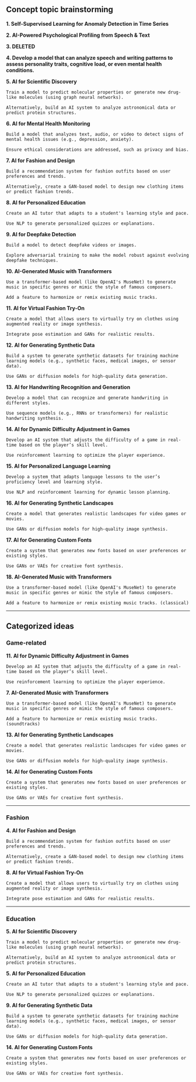 ## Concept topic brainstorming

**1. Self-Supervised Learning for Anomaly Detection in Time Series**

**2. AI-Powered Psychological Profiling from Speech & Text**
 
**3. DELETED**

**4. Develop a model that can analyze speech and writing patterns to assess personality traits, cognitive load, or even mental health conditions.**

**5. AI for Scientific Discovery**

    Train a model to predict molecular properties or generate new drug-like molecules (using graph neural networks).

    Alternatively, build an AI system to analyze astronomical data or predict protein structures.

**6. AI for Mental Health Monitoring**

    Build a model that analyzes text, audio, or video to detect signs of mental health issues (e.g., depression, anxiety).

    Ensure ethical considerations are addressed, such as privacy and bias.

**7. AI for Fashion and Design**

    Build a recommendation system for fashion outfits based on user preferences and trends.

    Alternatively, create a GAN-based model to design new clothing items or predict fashion trends.

**8.  AI for Personalized Education**

    Create an AI tutor that adapts to a student's learning style and pace.

    Use NLP to generate personalized quizzes or explanations.

**9. AI for Deepfake Detection**

    Build a model to detect deepfake videos or images.

    Explore adversarial training to make the model robust against evolving deepfake techniques.

**10. AI-Generated Music with Transformers**

    Use a transformer-based model (like OpenAI's MuseNet) to generate music in specific genres or mimic the style of famous composers.

    Add a feature to harmonize or remix existing music tracks.

**11. AI for Virtual Fashion Try-On**

    Create a model that allows users to virtually try on clothes using augmented reality or image synthesis.

    Integrate pose estimation and GANs for realistic results.

**12. AI for Generating Synthetic Data**

    Build a system to generate synthetic datasets for training machine learning models (e.g., synthetic faces, medical images, or sensor data).

    Use GANs or diffusion models for high-quality data generation.

**13. AI for Handwriting Recognition and Generation**

    Develop a model that can recognize and generate handwriting in different styles.

    Use sequence models (e.g., RNNs or transformers) for realistic handwriting synthesis.

**14. AI for Dynamic Difficulty Adjustment in Games**

    Develop an AI system that adjusts the difficulty of a game in real-time based on the player’s skill level.

    Use reinforcement learning to optimize the player experience.

**15. AI for Personalized Language Learning**

    Develop a system that adapts language lessons to the user’s proficiency level and learning style.

    Use NLP and reinforcement learning for dynamic lesson planning.

**16. AI for Generating Synthetic Landscapes**

    Create a model that generates realistic landscapes for video games or movies.

    Use GANs or diffusion models for high-quality image synthesis.

**17. AI for Generating Custom Fonts**

    Create a system that generates new fonts based on user preferences or existing styles.

    Use GANs or VAEs for creative font synthesis.

**18. AI-Generated Music with Transformers**

    Use a transformer-based model (like OpenAI's MuseNet) to generate music in specific genres or mimic the style of famous composers.

    Add a feature to harmonize or remix existing music tracks. (classical)

-------------------------------


## Categorized ideas

### Game-related

**11. AI for Dynamic Difficulty Adjustment in Games**

    Develop an AI system that adjusts the difficulty of a game in real-time based on the player’s skill level.

    Use reinforcement learning to optimize the player experience.

**7. AI-Generated Music with Transformers**

    Use a transformer-based model (like OpenAI's MuseNet) to generate music in specific genres or mimic the style of famous composers.

    Add a feature to harmonize or remix existing music tracks. (soundtracks)

**13. AI for Generating Synthetic Landscapes**

    Create a model that generates realistic landscapes for video games or movies.

    Use GANs or diffusion models for high-quality image synthesis.

**14. AI for Generating Custom Fonts**

    Create a system that generates new fonts based on user preferences or existing styles.

    Use GANs or VAEs for creative font synthesis.

---

### Fashion

**4. AI for Fashion and Design**

    Build a recommendation system for fashion outfits based on user preferences and trends.

    Alternatively, create a GAN-based model to design new clothing items or predict fashion trends.

**8. AI for Virtual Fashion Try-On**

    Create a model that allows users to virtually try on clothes using augmented reality or image synthesis.

    Integrate pose estimation and GANs for realistic results.
   
---

### Education

**5. AI for Scientific Discovery**

    Train a model to predict molecular properties or generate new drug-like molecules (using graph neural networks).

    Alternatively, build an AI system to analyze astronomical data or predict protein structures.

**5.  AI for Personalized Education**

    Create an AI tutor that adapts to a student's learning style and pace.

    Use NLP to generate personalized quizzes or explanations.

**9. AI for Generating Synthetic Data**

    Build a system to generate synthetic datasets for training machine learning models (e.g., synthetic faces, medical images, or sensor data).

    Use GANs or diffusion models for high-quality data generation.

**14. AI for Generating Custom Fonts**

    Create a system that generates new fonts based on user preferences or existing styles.

    Use GANs or VAEs for creative font synthesis.

